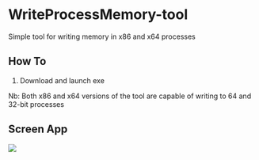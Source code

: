 # WriteProcessMemory-tool
Simple tool for writing memory in x86 and x64 processes

## How To
1) Download and launch exe

Nb: Both x86 and x64 versions of the tool are capable of writing to 64 and 32-bit processes


## Screen App

<a href="https://rs9000.github.io/assets/images/projects/writememory.jpg"><img src="https://rs9000.github.io/assets/images/projects/writememory.jpg"></a> 

